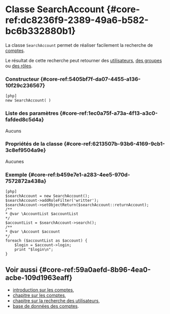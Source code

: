 # Classe SearchAccount {#core-ref:dc8236f9-2389-49a6-b582-bc6b332880b1}

La classe `SearchAccount` permet de réaliser facilement la recherche de 
[comptes][introAccount].

Le résultat de cette recherche peut retourner des [utilisateurs][user], [des
groupes][group] ou [des rôles][role].

### Constructeur {#core-ref:5405bf7f-da07-4455-a136-10f29c236567}

    [php]
    new SearchAccount( )

### Liste des paramètres {#core-ref:1ec0a75f-a73a-4f13-a3c0-fafded8c5d4a}

Aucuns

### Propriétés de la classe {#core-ref:6213507b-93b6-4169-9cb1-3c8ef9504a9e}

Aucunes

### Exemple {#core-ref:b459e7e1-a283-4ee5-970d-7572872a438a}

    [php]
    $searchAccount = new SearchAccount();
    $searchAccount->addRoleFilter('writter');
    $searchAccount->setObjectReturn($searchAccount::returnAccount);
    /**
    * @var \AccountList $accountList
    */
    $accountList = $searchAccount->search();
    /**
    * @var \Account $account
    */
    foreach ($accountList as $account) {
        $login = $account->login;
        print "$login\n";
    }

## Voir aussi {#core-ref:59a0aefd-8b96-4ea0-acbe-109d1963eaff}

* [introduction sur les comptes][introAccount],
* [chapitre sur les comptes][chapterAccount],
* [chapitre sur la recherche des utilisateurs][advancedUserSearch],
* [base de données des comptes][dataAccount].

<!-- links -->

[introAccount]:     #core-ref:f6d55bb1-7254-480e-9bfa-61f5e532ccad
[user]:             #core-ref:ecd3b9fb-f038-48ed-9eea-04b9bbeabb51
[group]:            #core-ref:e01fc125-52ef-4c48-b4c6-95ddeac23327
[role]:             #core-ref:6017a086-3211-485f-b68a-b93850953065
[chapterAccount]:   #core-ref:2bd98eec-5b03-4af0-b9d6-1bbf78fe9733
[dataAccount]:      #core-ref:6d5684f4-73e8-431c-8b2b-6224a9e6b074
[advancedUserSearch]:   #core-ref:77224212-a4f3-4159-8a8a-c11c6f430f61
